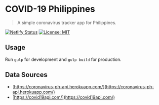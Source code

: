# COVID-19 Philippines

> A simple coronavirus tracker app for Philippines.

[![Netlify Status](https://api.netlify.com/api/v1/badges/f9a8cbae-e346-4692-bd0d-d0f52ad4d544/deploy-status)](https://app.netlify.com/sites/covid19-philippines/deploys)
[![License: MIT](https://img.shields.io/badge/License-MIT-yellow.svg)](https://opensource.org/licenses/MIT)

## Usage
Run `gulp` for development and `gulp build` for production.

## Data Sources
* [https://coronavirus-ph-api.herokuapp.com/](https://coronavirus-ph-api.herokuapp.com/)
* [https://covid19api.com/](https://covid19api.com/)
